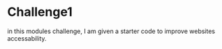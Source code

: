 # Challenge1
in this modules challenge, I am given a starter code to improve websites accessability.
